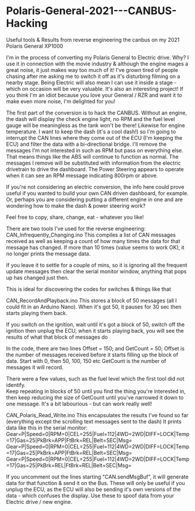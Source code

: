 # Polaris-General-2021---CANBUS-Hacking
Useful tools &amp; Results from reverse engineering the canbus on my 2021 Polaris General XP1000 

I'm in the process of converting my Polaris General to Electric drive.
Why? I use it in connection with the movie industry & although the engine mages a great noise, it just makes way too much of it!
I've grown tired of people chasing after me asking me to switch it off as it's disturbing filming on a nearby stage.  Being Electric will also mean I can use it inside a stage - which on occasion will be very valuable.
It's also an interesting project!
If you think I'm an idiot because you love your General / RZR and want it to make even more noise, I'm delighted for you!

The first part of the conversion is to hack the CANBUS.  Without an engine, the dash will display the check engine light, no RPM and the fuel level gauge will be meaningless as the tank won't be there! Likewise for engine temperature.
I want to keep the dash (it's a cool dash!) so I'm going to interrupt the CAN lines where they come out of the ECU (I'm keeping the ECU) and filter the data with a bi-directional bridge.  I'll remove the messages I'm not interested in such as RPM but pass on everything else.  That means things like the ABS will continue to function as normal.  The messages I remove will be substituted with information from the electric drivetrain to drive the dashboard.
The Power Steering appears to operate when it can see an RPM message indicating 800rpm or above.

If you're not considering an electric conversion, the info here could prove useful if you wanted to build your own CAN driven dashboard, for example.  Or, perhaps you are considering putting a different engine in one and are wondering how to make the dash & power steering work?

Feel free to copy, share, change, eat - whatever you like!

There are two tools I've used for the reverse engineering:
CAN_Infrequently_Changing.ino
  This compiles a list of CAN messages received as well as keeping a count of how many times the
  data for that message has changed.  If more than 10 times (value seems to work OK), it no longer prints the 
  message data.

  If you leave it to settle for a couple of mins, so it is ignoring all the frequent update messages then clear
  the serial monitor window, anything that pops up has changed just then.

  This is ideal for discovering the codes for switches & things like that
  
CAN_RecordAndPlayback.ino
  This stores a block of 50 messages (all I could fit in an Arduino Nano).  When it's got 50, 
  it pauses for 30 sec then starts playing them back.  
  
  If you switch on the ignition, wait until it's got a block of 50, switch off the ignition then 
  unplug the ECU, when it starts playing back, you will see the results of what that block of messages do
  
  In the code, there are two lines Offset = 150; and GetCount = 50;
  Offset is the number of messages received before it starts filling up the block of data.  Start with 0, then 50, 100, 150 etc
  GetCount is the number of messages it will record.
  
  There were a few values, such as the fuel level which the first tool did not identify.  
  Keep repeating in blocks of 50 until you find the thing you're interested in, then keep reducing the size of GetCount 
  until you've narrowed it down to one message.
  It's a bit labourious - but can work really well!
  
CAN_Polaris_Read_Write.ino
  This encapsulates the results I've found so far (everything except the scrolling text messages sent to the dash)
  It prints data like this in the serial monitor:
  Gear=P|Speed=0|RPM=0|CEL=255|Fuel=112|4WD=2WD|DIFF=LOCK|Temp=17|Gas=25|PkBrk=APP|FtBrk=REL|Belt=SEC|Msg=
  Gear=P|Speed=0|RPM=0|CEL=255|Fuel=112|4WD=2WD|DIFF=LOCK|Temp=17|Gas=25|PkBrk=APP|FtBrk=REL|Belt=SEC|Msg=
  Gear=P|Speed=0|RPM=0|CEL=255|Fuel=112|4WD=2WD|DIFF=LOCK|Temp=17|Gas=25|PkBrk=REL|FtBrk=REL|Belt=SEC|Msg=

If you uncomment out the lines starting "CAN.sendMsgBuf", it will generate data for that function & send it on the Bus.  These will only be useful if you unplug the ECU, as the ECU will also be sending it's own versions of the data - which confuses the display.  Use these to spoof data from your Electric drive / new engine.
